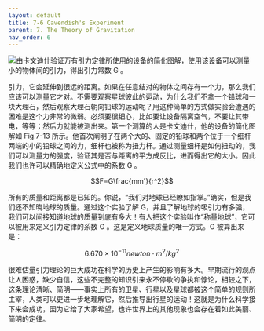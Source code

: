```yaml
---
layout: default
title: 7-6 Cavendish's Experiment
parent: 7. The Theory of Gravitation
nav_order: 6
---
```

![由卡文迪什验证万有引力定律所使用的设备的简化图解，使用该设备可以测量小的物体间的引力，得出引力常数 G 。](/assets/volume-1/fig-7-13.png)

引力，它会延伸到很远的距离。如果在任意结对的物体之间存有一个力，那么我们应该可以测量它才对。不需要观察星球彼此的运动，为什么我们不拿一个铅球和一块大理石，然后观察大理石朝向铅球的运动呢？用这种简单的方式做实验会遭遇的困难是这个力非常的微弱。必须要很细心，比如要让设备隔离空气，不要让其带电，等等；然后力就能被测出来。第一个测算的人是卡文迪什，他的设备的简化图解如 Fig.7-13 所示。他首次阐明了在两个大的、固定的铅球和两个位于一个细杆两端的小的铅球之间的力，细杆也被称为扭力杆。通过测量细杆是如何扭动的，我们可以测量力的强度，验证其是否与距离的平方成反比，进而得出它的大小。因此我们也许可以精确地定义公式中的系数 G 。

$$F=G\frac{mm'}{r^2}$$

所有的质量和距离都是已知的。你说，“我们对地球已经瞭如指掌。”确实，但是我们还不知晓地球的质量。通过这个实验了解 G，并且了解地球的吸引力有多强，我们可以间接知道地球的质量到底有多大！有人把这个实验叫作“称量地球”，它可以被用来定义引力定律的系数 G 。这是定义地球质量的唯一方式。G 被算出来是：

$$6.670\times{10^{-11}newton\cdot{m^2}/kg^2}$$

很难估量引力理论的巨大成功在科学的历史上产生的影响有多大。早期流行的观点让人困惑，缺少自信，这些不完整的知识引来永不停歇的争执和悖论，相较之下，这条理论清晰、简明——事实上所有的卫星、行星以及星球都被这个简单的规则所主宰，人类可以更进一步地理解它，然后推导出行星的运动！这就是为什么科学接下来会成功，因为它给了大家希望，也许世界上的其他现象也会存在着如此美丽、简明的定律。